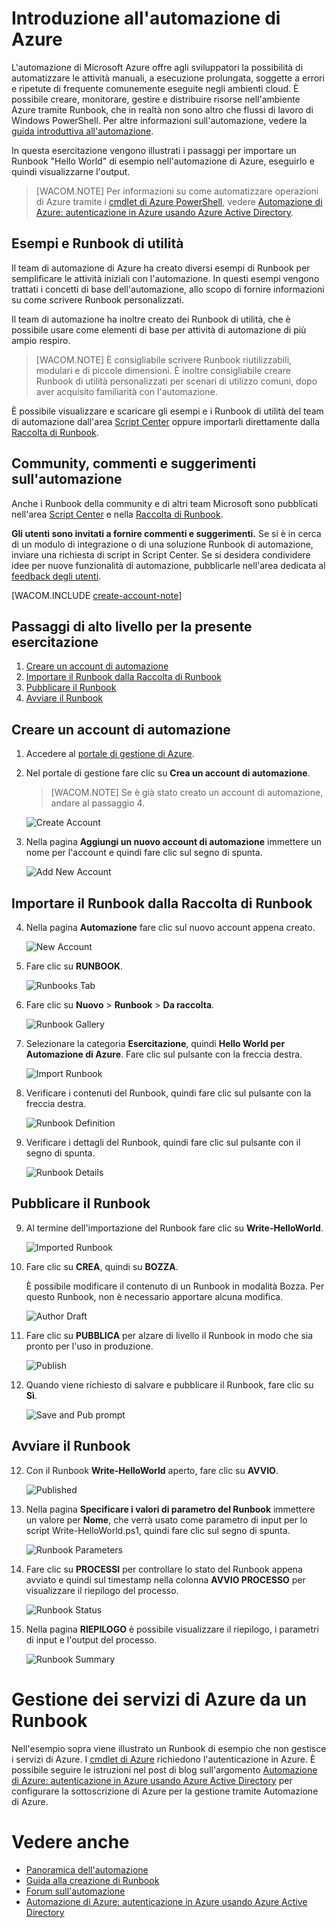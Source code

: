 ﻿<properties 
	pageTitle="Introduzione all'automazione di Azure" 
	description="Informazioni sull'importazione e sull'esecuzione di un processo di automazione in Azure." 
	services="automation" 
	documentationCenter="" 
	authors="bwren" 
	manager="stevenka" 
	editor=""/>

<tags 
	ms.service="automation" 
	ms.workload="tbd" 
	ms.tgt_pltfrm="na" 
	ms.devlang="na" 
	ms.topic="article" 
	ms.date="1/13/2015" 
	ms.author="bwren"/>


# Introduzione all'automazione di Azure

L'automazione di Microsoft Azure offre agli sviluppatori la possibilità di automatizzare le attività manuali, a esecuzione prolungata, soggette a errori e ripetute di frequente comunemente eseguite negli ambienti cloud. È possibile creare, monitorare, gestire e distribuire risorse nell'ambiente Azure tramite Runbook, che in realtà non sono altro che flussi di lavoro di Windows PowerShell. Per altre informazioni sull'automazione, vedere la [guida introduttiva all'automazione](http://go.microsoft.com/fwlink/p/?LinkId=392861). 

In questa esercitazione vengono illustrati i passaggi per importare un Runbook "Hello World" di esempio nell'automazione di Azure, eseguirlo e quindi visualizzarne l'output.

>[WACOM.NOTE] Per informazioni su come automatizzare operazioni di Azure tramite i [cmdlet di Azure PowerShell](http://msdn.microsoft.com/library/jj156055.aspx), vedere <a href="http://azure.microsoft.com/blog/2014/08/27/azure-automation-authenticating-to-azure-using-azure-active-directory/">Automazione di Azure: autenticazione in Azure usando Azure Active Directory</a>.

## Esempi e Runbook di utilità

Il team di automazione di Azure ha creato diversi esempi di Runbook per semplificare le attività iniziali con l'automazione.  In questi esempi vengono trattati i concetti di base dell'automazione, allo scopo di fornire informazioni su come scrivere Runbook personalizzati.  

Il team di automazione ha inoltre creato dei Runbook di utilità, che è possibile usare come elementi di base per attività di automazione di più ampio respiro.  

>[WACOM.NOTE] È consigliabile scrivere Runbook riutilizzabili, modulari e di piccole dimensioni. È inoltre consigliabile creare Runbook di utilità personalizzati per scenari di utilizzo comuni, dopo aver acquisito familiarità con l'automazione.  

È possibile visualizzare e scaricare gli esempi e i Runbook di utilità del team di automazione dall'area [Script Center](http://go.microsoft.com/fwlink/p/?LinkId=393029) oppure importarli direttamente dalla [Raccolta di Runbook](http://aka.ms/runbookgallery). 

## Community, commenti e suggerimenti sull'automazione

Anche i Runbook della community e di altri team Microsoft sono pubblicati nell'area [Script Center](http://go.microsoft.com/fwlink/?LinkID=391681) e nella [Raccolta di Runbook](http://aka.ms/runbookgallery). 

<strong>Gli utenti sono invitati a fornire commenti e suggerimenti.</strong>  Se si è in cerca di un modulo di integrazione o di una soluzione Runbook di automazione, inviare una richiesta di script in Script Center. Se si desidera condividere idee per nuove funzionalità di automazione, pubblicarle nell'area dedicata al [feedback degli utenti](http://feedback.windowsazure.com/forums/34192--general-feedback).

[WACOM.INCLUDE [create-account-note](../includes/create-account-note.md)]

## Passaggi di alto livello per la presente esercitazione

1. [Creare un account di automazione](#automationaccount)
2. [Importare il Runbook dalla Raccolta di Runbook](#importrunbook)
3. [Pubblicare il Runbook](#publishrunbook)
4. [Avviare il Runbook](#startrunbook)


## <a name="automationaccount"></a>Creare un account di automazione

1.	Accedere al [portale di gestione di Azure](http://manage.windowsazure.com).

2.	Nel portale di gestione fare clic su **Crea un account di automazione**.

	>[WACOM.NOTE] Se è già stato creato un account di automazione, andare al passaggio 4.

	![Create Account](./media/automation/automation_01_CreateAccount.png)

3.	Nella pagina **Aggiungi un nuovo account di automazione** immettere un nome per l'account e quindi fare clic sul segno di spunta.

	![Add New Account](./media/automation/automation_02_addnewautoacct.png)

## <a name="importrunbook"></a>Importare il Runbook dalla Raccolta di Runbook
 
4.	Nella pagina **Automazione** fare clic sul nuovo account appena creato.
 
	![New Account](./media/automation/automation_03_NewAutoAcct.png)

5.	Fare clic su **RUNBOOK**.

	![Runbooks Tab](./media/automation/automation_04_RunbooksTab.png)
  
6.	Fare clic su **Nuovo** > **Runbook** > **Da raccolta**.

	![Runbook Gallery](./media/automation/automation_05_ImportGallery.png)

7.  Selezionare la categoria **Esercitazione**, quindi **Hello World per Automazione di Azure**. Fare clic sul pulsante con la freccia destra.

	![Import Runbook](./media/automation/automation_06_ImportRunbook.png)

8.  Verificare i contenuti del Runbook, quindi fare clic sul pulsante con la freccia destra.

	![Runbook Definition](./media/automation/automation_07_RunbookDefinition.png)

8.	Verificare i dettagli del Runbook, quindi fare clic sul pulsante con il segno di spunta.

	![Runbook Details](./media/automation/automation_08_RunbookDetails.png)

## <a name="publishrunbook"></a>Pubblicare il Runbook 

9.	Al termine dell'importazione del Runbook fare clic su **Write-HelloWorld**.

	![Imported Runbook](./media/automation/automation_07_ImportedRunbook.png)

9.	Fare clic su **CREA**, quindi su **BOZZA**.  

	È possibile modificare il contenuto di un Runbook in modalità Bozza. Per questo Runbook, non è necessario apportare alcuna modifica.

	![Author Draft](./media/automation/automation_08_AuthorDraft.png)  
 
10.	Fare clic su **PUBBLICA** per alzare di livello il Runbook in modo che sia pronto per l'uso in produzione.

	![Publish](./media/automation/automation_085_Publish.png)
   
11.	Quando viene richiesto di salvare e pubblicare il Runbook, fare clic su **Sì**.
 
	![Save and Pub prompt](./media/automation/automation_09_SavePubPrompt.png)

## <a name="startrunbook"></a>Avviare il Runbook

12.	Con il Runbook **Write-HelloWorld** aperto, fare clic su **AVVIO**.

	![Published](./media/automation/automation_10_PublishStart.png)
 
13.	Nella pagina **Specificare i valori di parametro del Runbook** immettere un valore per **Nome**, che verrà usato come parametro di input per lo script Write-HelloWorld.ps1, quindi fare clic sul segno di spunta.

	![Runbook Parameters](./media/automation/automation_11_RunbookParams.png)
  
14.	Fare clic su **PROCESSI** per controllare lo stato del Runbook appena avviato e quindi sul timestamp nella colonna **AVVIO PROCESSO** per visualizzare il riepilogo del processo.

	![Runbook Status](./media/automation/automation_12_RunbookStatus.png)

15.	Nella pagina **RIEPILOGO** è possibile visualizzare il riepilogo, i parametri di input e l'output del processo.
 
	![Runbook Summary](./media/automation/automation_13_RunbookSummary_callouts.png)


# Gestione dei servizi di Azure da un Runbook 
Nell'esempio sopra viene illustrato un Runbook di esempio che non gestisce i servizi di Azure. I [cmdlet di Azure](http://msdn.microsoft.com/library/jj156055.aspx) richiedono l'autenticazione in Azure. È possibile seguire le istruzioni nel post di blog sull'argomento [Automazione di Azure: autenticazione in Azure usando Azure Active Directory](http://azure.microsoft.com/blog/2014/08/27/azure-automation-authenticating-to-azure-using-azure-active-directory/) per configurare la sottoscrizione di Azure per la gestione tramite Automazione di Azure.

# Vedere anche

- [Panoramica dell'automazione](http://go.microsoft.com/fwlink/p/?LinkId=392860)
- [Guida alla creazione di Runbook](http://go.microsoft.com/fwlink/p/?LinkID=301740)
- [Forum sull'automazione](http://go.microsoft.com/fwlink/p/?LinkId=390561)
- [Automazione di Azure: autenticazione in Azure usando Azure Active Directory](http://azure.microsoft.com/blog/2014/08/27/azure-automation-authenticating-to-azure-using-azure-active-directory/)

<!--HONumber=35.2-->

<!--HONumber=46--> 

<!--HONumber=46--> 
